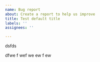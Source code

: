 ```yaml
---
name: Bug report
about: Create a report to help us improve
title: Test default title
labels: ''
assignees: ''

---
```


dsfds

dfwe
f
wef
we
ew
f
ew

